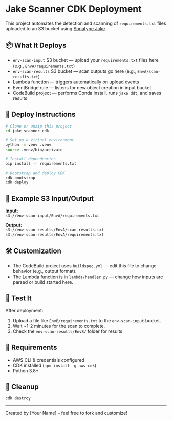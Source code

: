 # Jake Scanner CDK Deployment

This project automates the detection and scanning of `requirements.txt` files uploaded to an S3 bucket using [Sonatype Jake](https://github.com/sonatype-nexus-community/jake).

## 📦 What It Deploys

- `env-scan-input` S3 bucket — upload your `requirements.txt` files here (e.g., `EnvA/requirements.txt`)
- `env-scan-results` S3 bucket — scan outputs go here (e.g., `EnvA/scan-results.txt`)
- Lambda function — triggers automatically on upload events
- EventBridge rule — listens for new object creation in input bucket
- CodeBuild project — performs Conda install, runs `jake ddt`, and saves results

## 🚀 Deploy Instructions

```bash
# Clone or unzip this project
cd jake_scanner_cdk

# Set up a virtual environment
python -m venv .venv
source .venv/bin/activate

# Install dependencies
pip install -r requirements.txt

# Bootstrap and deploy CDK
cdk bootstrap
cdk deploy
```

## 📁 Example S3 Input/Output

**Input:**  
`s3://env-scan-input/EnvA/requirements.txt`

**Output:**  
`s3://env-scan-results/EnvA/scan-results.txt`  
`s3://env-scan-results/EnvA/requirements.txt`

## 🛠 Customization

- The CodeBuild project uses `buildspec.yml` — edit this file to change behavior (e.g., output format).
- The Lambda function is in `lambda/handler.py` — change how inputs are parsed or build started here.

## 🧪 Test It

After deployment:
1. Upload a file like `EnvB/requirements.txt` to the `env-scan-input` bucket.
2. Wait ~1-2 minutes for the scan to complete.
3. Check the `env-scan-results/EnvB/` folder for results.

## 📎 Requirements

- AWS CLI & credentials configured
- CDK installed (`npm install -g aws-cdk`)
- Python 3.8+

## 🧼 Cleanup

```bash
cdk destroy
```

---

Created by [Your Name] – feel free to fork and customize!
